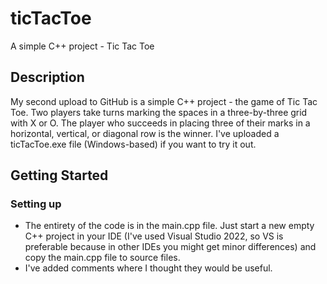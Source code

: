 # ticTacToe
A simple C++ project - Tic Tac Toe
## Description
My second upload to GitHub is a simple C++ project - the game of Tic Tac Toe. Two players take turns marking the spaces in a three-by-three grid with X or O. The player who succeeds in placing three of their marks in a horizontal, vertical, or diagonal row is the winner. I've uploaded a ticTacToe.exe file (Windows-based) if you want to try it out.
## Getting Started
### Setting up
* The entirety of the code is in the main.cpp file. Just start a new empty C++ project in your IDE (I've used Visual Studio 2022, so VS is preferable because in other IDEs you might get minor differences) and copy the main.cpp file to source files.
* I've added comments where I thought they would be useful.
